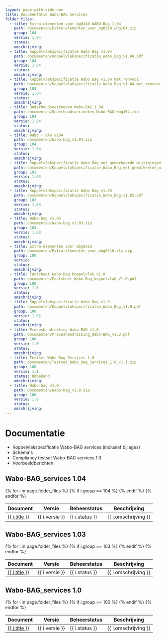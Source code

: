 ```yaml
---
layout: page-with-side-nav
title: Documentatie Wabo-BAG Services
folder_files:
  - title: Extra-elementen voor bg0310 WABO-Bag 1.04
    path: documenten/Extra-elementen_voor_bg0310_wbg104.zip
    group: 104
    versie: 1.04
    status: 
    omschrijving: 
  - title: Koppelvlakspecificatie Wabo Bag v1.04
    path: documenten/Koppelvlakspecificatie_Wabo_Bag_v1.04.pdf
    group: 104
    versie: 1.04
    status: 
    omschrijving: 
  - title: Koppelvlakspecificatie Wabo Bag v1.04 met renvooi
    path: documenten/Koppelvlakspecificatie_Wabo_Bag_v1.04_met_renvooi.pdf
    group: 104
    versie: 1.04
    status: 
    omschrijving: 
  - title: Onderhoudsverzoeken Wabo-BAG 1.04
    path: documenten/Onderhoudsverzoeken_Wabo-BAG_wbg104.zip
    group: 104
    versie: 1.04
    status: 
    omschrijving: 
  - title: Wabo - BAG v104
    path: documenten/Wabo-bag_v1.04.zip
    group: 104
    versie: 1.04
    status: 
    omschrijving: 
  - title: Koppelvlakspecificatie Wabo Bag met gemarkeerde wijzigingen v1.03
    path: documenten/Koppelvlakspecificatie_Wabo_Bag_met_gemarkeerde_wijzigingen_v1.03.pdf
    group: 103
    versie: 1.03
    status: 
    omschrijving: 
  - title: Koppelvlakspecificatie Wabo Bag v1.03
    path: documenten/Koppelvlakspecificatie_Wabo_Bag_v1.03.pdf
    group: 103
    versie: 1.03
    status: 
    omschrijving: 
  - title: Wabo-bag v1.03
    path: documenten/Wabo-bag_v1.03.zip
    group: 103
    versie: 1.03
    status: 
    omschrijving: 
  - title: Extra-elementen voor wbg0310 
    path: documenten/Extra-elementen_voor_wbg0310.xls.zip
    group: 100
    versie: 
    status: 
    omschrijving: 
  - title: Factsheet Wabo-Bag koppelvlak V1.0
    path: documenten/Factsheet_Wabo-Bag_koppelvlak_V1.0.pdf
    group: 100
    versie: 1.0
    status: 
    omschrijving: 
  - title: Koppelvlakspecificatie Wabo Bag v1.0 
    path: documenten/Koppelvlakspecificatie_Wabo_Bag_v1.0.pdf
    group: 100
    versie: 1.02
    status: 
    omschrijving: 
  - title: Proceshandreiking Wabo-BAG v1.0
    path: documenten/Proceshandreiking_Wabo-BAG_v1.0.pdf
    group: 100
    versie: 1.0
    status: 
    omschrijving: 
  - title: Testset Wabo Bag Services 1.0
    path: documenten/Testset_Wabo_Bag_Services_1.0_v1.1.zip
    group: 100
    versie: 1.1
    status: Onbekend
    omschrijving: 
  - title: Wabo-bag v1.0
    path: documenten/Wabo-bag_v1.0.zip
    group: 100
    versie: 1.0
    status: 
    omschrijving: 
---
```


# Documentatie

* Koppelvlakspecificatie Wabo-BAG services (inclusief bijlages)
* Schema's
* Compliancy testset Wabo-BAG services 1.0
* Voorbeeldberichten

## Wabo-BAG_services 1.04

<table>
	<thead>
		<tr>
			<th>Document</th><th>Versie</th><th>Beheerstatus</th><th>Beschrijving</th>
		</tr>
	</thead>
	<tbody>
		{% for i in page.folder_files %}
			{% if i.group == 104 %} 
				<tr>
					<td>
					  <a href="{{ i.path | base_url }}">
						{{ i.title }}
					  </a>
					</td>
					<td>{{ i.versie }}</td>
					<td>{{ i.status }}</td>
					<td>{{ i.omschrijving }}</td>
				</tr>
			{% endif %} 
		{% endfor %}
	</tbody>
</table>

## Wabo-BAG_services 1.03

<table>
	<thead>
		<tr>
			<th>Document</th><th>Versie</th><th>Beheerstatus</th><th>Beschrijving</th>
		</tr>
	</thead>
	<tbody>
		{% for i in page.folder_files %}
			{% if i.group == 103 %} 
				<tr>
					<td>
					  <a href="{{ i.path | base_url }}">
						{{ i.title }}
					  </a>
					</td>
					<td>{{ i.versie }}</td>
					<td>{{ i.status }}</td>
					<td>{{ i.omschrijving }}</td>
				</tr>
			{% endif %} 
		{% endfor %}
	</tbody>
</table>

## Wabo-BAG_services 1.0

<table>
	<thead>
		<tr>
			<th>Document</th><th>Versie</th><th>Beheerstatus</th><th>Beschrijving</th>
		</tr>
	</thead>
	<tbody>
		{% for i in page.folder_files %}
			{% if i.group == 100 %} 
				<tr>
					<td>
					  <a href="{{ i.path | base_url }}">
						{{ i.title }}
					  </a>
					</td>
					<td>{{ i.versie }}</td>
					<td>{{ i.status }}</td>
					<td>{{ i.omschrijving }}</td>
				</tr>
			{% endif %} 
		{% endfor %}
	</tbody>
</table>
